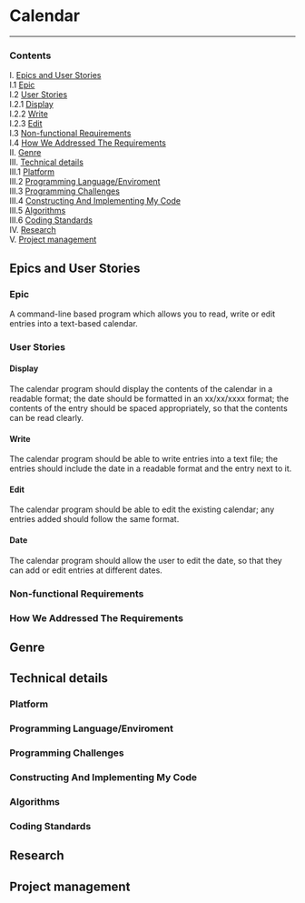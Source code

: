  # Calendar
 ---
### Contents
I. [Epics and User Stories](#-epics-and-user-stories)  
    I.1 [Epic](#epic)  
I.2 [User Stories](#user-stories)  
I.2.1 [Display](#display)   
I.2.2 [Write](#write)   
I.2.3 [Edit](#edit)   
I.3 [Non-functional Requirements](#non-functional-requirements)  
I.4 [How We Addressed The Requirements](#how-we-addressed-the-requirements)  
II. [Genre](#genre)  
III. [Technical details](#technical-details)  
    III.1 [Platform](#platform)  
    III.2 [Programming Language/Enviroment](#programming-language/environment)  
    III.3 [Programming Challenges](#programming-challenges)  
    III.4 [Constructing And Implementing My Code](#constructing-and-implementing-my-code)  
    III.5 [Algorithms](#algorithms)  
    III.6 [Coding Standards](#coding-standards)  
IV. [Research](#IV-research)  
V. [Project management](#V-project-management)  
## Epics and User Stories
 ### Epic
  A command-line based program which allows you to read, write or edit entries into a text-based calendar.
 ### User Stories   
 #### Display
The calendar program should display the contents of the calendar in a readable format; the date should be formatted in an xx/xx/xxxx format; the contents of the entry should be spaced appropriately, so that the contents can be read clearly.
#### Write
The calendar program should be able to write entries into a text file; the entries should include the date in a readable format and the entry next to it.
#### Edit
The calendar program should be able to edit the existing calendar; any entries added should follow the same format.
#### Date
The calendar program should allow the user to edit the date, so that they can add or edit entries at different dates.

 ### Non-functional Requirements
 ### How We Addressed The Requirements
## Genre
## Technical details
### Platform
### Programming Language/Enviroment
### Programming Challenges
### Constructing And Implementing My Code
### Algorithms
### Coding Standards
## Research
## Project management
